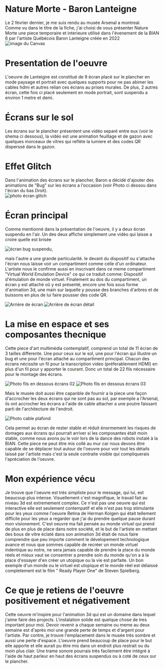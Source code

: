 # Nature Morte - Baron Lanteigne
Le 2 février dernier, je me suis rendu au musée Arsenal a montreal.  
Comme vu dans le titre de la fiche, j'ai choisi de vous présenter Nature Morte une piece temporaire et interieure utilisé dans l'évenement de la BIAN 6 par l'artiste 
Québécois Baron Lanteigne créée en 2022  
![image du Canvas](Media/Nature_Morte_Canvas.jpg)


# Presentation de l'oeuvre
L'oeuvre de Lanteigne est constitué de 9 écran placé sur le plancher en mode paysage et portrait avec quelques supports pour ne pas abimer les cables hdmi 
et autres relian ces écrans au prises murales. De plus, 2 autres écran, cette fois ci placé seulement en mode portrait, sont suspendu a environ 1 metre et 
demi.  

# Écrans sur le sol
Les écrans sur le plancher présentent une vidéo separé entre eux (voir le shema ci dessous), la vidéo est une animation feuillage et de gazon avec 
quelques morceaux de vitres qui reflète la lumiere et des codes QR disperssé dans le gazon.   

# Effet Glitch
Dans l'animation des écrans sur le plancher, Baron a décidé d'ajouter des animations de "Bug" sur les écrans a l'occasion (voir Photo ci dessou dans l'écran du bas 
Droit).  
![photo écran glitch](Media/Nature_Morte_Avant_01.jpg)

# Écran principal
Comme mentionné dans la présentation de l'oeuvre, il y a deux écran suspendu en l'air. Un des deux affiche simplement une vidéo qui laisse a croire quelle 
est brisée


![écran bug suspendu](Media/Nature_Morte_Avant_02.jpg), 


mais l'autre a une grande particularité. le devant du dispositif ou s'attache l'écran nous laisse voir un compartiment 
comme celle d'un ordinateur. L'artiste nous le confirme aussi en inscrivant dans ce meme compartiment "Virtual World Emulation Device" ce qui ce traduit 
comme: Dispositif d'émulation de monde virtuel. Finalement au dos du compartiment, un écran y est attaché oû y est présenté, encore 
une fois sous forme d'animation 3d, une main sur laquelle y pousse des branches d'arbres et de buissons en plus de lui faire pousser des code QR.

![Arrière de écran](Media/Nature_Morte_Arriere_Detail_01.jpg)
![Arrière de écran détail](Media/Nature_Morte_Arriere_Detail_02.jpg)


# La mise en espace et ses composantes thecnique
Cette piece d'art multimédia contemplatif, comprend un total de 11 écran de 3 tailles differente. Une pour ceux sur le sol, une pour l'écran qui illustre 
un bug et une pour l'écran attaché au compartiment principal. Chacun des écrans nécissite un fil pour la transcription video (préferablement HDMI) en 
plus d'un fil pour y apporter le courant. Donc un total de 22 fils nécessaire pour le montage des écrans.

![Photo fils en dessous écrans 02](Media/Nature_Morte_Plancher_02.jpg)
![Photo fils en dessous écrans 03](Media/Nature_Morte_Plancher_03.jpg)

Mais le musée doit aussi être capanble de 
fournir a la piece une façon d'accrocher les deux écrans qui ne sont pas au sol, par exemple a l'Arsenal, ils ont accrocher les écrans a l'aide de cable 
attacher a une poutre faissant parti de l'architecture de l'endroit.

![Photo cable plafond](Media/Nature_Morte_Plafond.jpg)

Cela permet au écran de rester stable et réduit énormement les risques de domages 
aux écrans qui pourrait arriver si les composantes était moin stable, comme nous avons pu le voir lors de la dance des robots instalé à la BIAN. 
Cette piece ne peut être mis collé au mur car nous devons être capable de se déplacer tout autour de l'oeuvre pour voir tout les détails laissé par l'artiste mais 
c'est la seule contraite visible qui compliquerais 
l'apréciation de l'oeuvre.  

# Mon expérience vécu
Je trouve que l'oeuvre est très simpliste pour le message, qui lui, est beaucoup plus intense. Visuellement c'est magnifique, le travail fait au niveau 
3d est extremement complex. Ce n'est pas une oeuvre qui est interactive elle est seulement contempatif et elle n'est pas trop stimulante pour les yeux 
comme l'oeuvre Retina de Herman Kolgen qui était tellement difficile pour les yeux a regarder que j'ai du prendre quelque pause durant mon visionement.
C'est oeuvre ma fait pensée au monde virtuel qui prend de plus en plus de place dans notre société, et le but de l'artiste en mettant des bous de vitre éclaté dans son 
animation 3d était de nous faire comprendre que peu importe comment le dévelopement technologique avance et nous que sommes capable de recréer un monde virtuel 
indentique au notre, ne sera jamais capable de prendre la place du monde réels et mieux vaut se consentrer a prendre soin du monde qu'on a à la place d'essayer d'en 
créer un utopique ou la vie est parfaite. Un bon exemple d'un monde ou le virtuel est utopique  et le monde réel est délaissé completement est le film " Ready Player 
One" de Steven Spielberg.  

 # Ce que je retiens de l'oeuvre positivement et négativement
 Cette oeuvre m'inspire pour l'animation 3d qui est un domaine dans lequel j'aime faire des projects. L'instalation solide est quelque chose de tres important pour 
 moi. Devoir revenir a chaque semaine ou meme au deux semaine est d'après moi une grande perte de temps et d'argent pour l'artiste. Par contre, je trouve l'emplacement 
 dans le musée très sombre et aussi une perte d'espace. L'oeuvre prend beaucoup de place pour le but elle apporte et elle aurait pu être mis dans un endroit plus 
 restrait ou du moin plus clair. Une trame sonore pourrais très facilement être intégré à l'aide de haut parleur en haut des écrans suspendus ou à coté de ceux 
 sur le plancher. 
